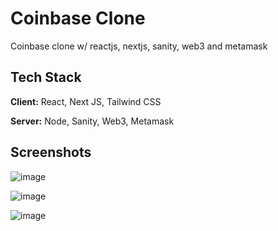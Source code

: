 # Coinbase Clone

Coinbase clone w/ reactjs, nextjs, sanity, web3 and metamask

## Tech Stack

**Client:** React, Next JS, Tailwind CSS

**Server:** Node, Sanity, Web3, Metamask

## Screenshots
![image](https://i.postimg.cc/SNCJg0Ks/2022-04-25-10-52-51.png)

![image](https://i.postimg.cc/sgz18nBJ/2022-04-25-10-53-35.png)

![image](https://i.postimg.cc/t4z7HhWG/2022-04-25-10-53-53.png)
